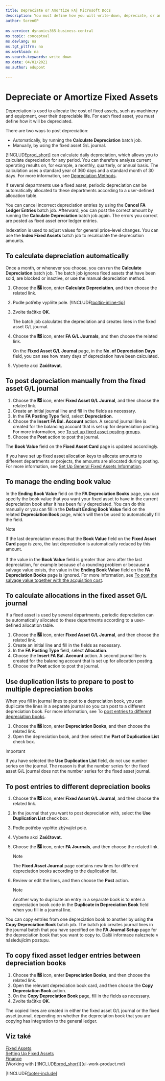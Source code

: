 ```yaml
---
title: Depreciate or Amortize FA| Microsoft Docs
description: You must define how you will write-down, depreciate, or amortize each of your fixed assets.
author: SorenGP

ms.service: dynamics365-business-central
ms.topic: conceptual
ms.devlang: na
ms.tgt_pltfrm: na
ms.workload: na
ms.search.keywords: write down
ms.date: 04/01/2021
ms.author: edupont

---
```

# Depreciate or Amortize Fixed Assets
Depreciation is used to allocate the cost of fixed assets, such as machinery and equipment, over their depreciable life. For each fixed asset, you must define how it will be depreciated.

There are two ways to post depreciation:

* Automatically, by running the **Calculate Depreciation** batch job.
* Manually, by using the fixed asset G/L journal.

[!INCLUDE[prod_short](includes/prod_short.md)] can calculate daily depreciation, which allows you to calculate depreciation for any period. You can therefore analyze current operating results on, for example, a monthly, quarterly, or annual basis. The calculation uses a standard year of 360 days and a standard month of 30 days. For more information, see [Depreciation Methods](fa-depreciation-methods.md).

If several departments use a fixed asset, periodic depreciation can be automatically allocated to these departments according to a user-defined allocation table.

You can cancel incorrect depreciation entries by using the **Cancel FA Ledger Entries** batch job. Afterward, you can post the correct amount by running the **Calculate Depreciation** batch job again. The errors you correct are posted as fixed asset error ledger entries.

Indexation is used to adjust values for general price-level changes. You can use the **Index Fixed Assets** batch job to recalculate the depreciation amounts.

## To calculate depreciation automatically
Once a month, or whenever you choose, you can run the **Calculate Depreciation** batch job. The batch job ignores fixed assets that have been sold, are blocked or inactive, or use the manual depreciation method.

1. Choose the ![Lightbulb that opens the Tell Me feature](media/ui-search/search_small.png "Tell me what you want to do") icon, enter **Calculate Depreciation**, and then choose the related link.
2. Podle potřeby vyplňte pole. [!INCLUDE[tooltip-inline-tip](includes/tooltip-inline-tip_md.md)]
3. Zvolte tlačítko **OK**.

   The batch job calculates the depreciation and creates lines in the fixed asset G/L journal.

4. Choose the ![Lightbulb that opens the Tell Me feature](media/ui-search/search_small.png "Tell me what you want to do") icon, enter **FA G/L Journals**, and then choose the related link.

   On the **Fixed Asset G/L Journal** page, in the **No. of Depreciation Days** field, you can see how many days of depreciation have been calculated.
5. Vyberte akci **Zaúčtovat**.

## To post depreciation manually from the fixed asset G/L journal
1. Choose the ![Lightbulb that opens the Tell Me feature](media/ui-search/search_small.png "Tell me what you want to do") icon, enter **Fixed Asset G/L Journal**, and then choose the related link.
2. Create an initial journal line and fill in the fields as necessary.
3. In the **FA Posting Type** field, select **Depreciation**.
4. Choose the **Insert FA Bal. Account** action. A second journal line is created for the balancing account that is set up for depreciation posting. For more information, see [To set up fixed asset posting groups](fa-how-setup-general.md#to-set-up-fixed-asset-posting-groups).
5. Choose the **Post** action to post the journal.

The **Book Value** field on the **Fixed Asset Card** page is updated accordingly.

If you have set up fixed asset allocation keys to allocate amounts to different departments or projects, the amounts are allocated during posting. For more information, see [Set Up General Fixed Assets Information](fa-how-setup-general.md).

## To manage the ending book value
In the **Ending Book Value** field on the **FA Depreciation Books** page, you can specify the book value that you want your fixed asset to have in the current depreciation book after it has been fully depreciated. You can do this manually or you can fill in the **Default Ending Book Value** field on the related **Depreciation Book** page, which will then be used to automatically fill the field.

> [!NOTE]
> If the last depreciation means that the **Book Value** field on the **Fixed Asset Card** page is zero, the last depreciation is automatically reduced by this amount.<br /><br />
> If the value in the **Book Value** field is greater than zero after the last depreciation,  for example because of a rounding problem or because a salvage value exists, the value in the **Ending Book Value** field on the **FA Depreciation Books** page is ignored. For more information, see [To post the salvage value together with the acquisition cost](fa-how-acquire.md#to-post-the-salvage-value-together-with-the-acquisition-cost).

## To calculate allocations in the fixed asset G/L journal
If a fixed asset is used by several departments, periodic depreciation can be automatically allocated to these departments according to a user-defined allocation table.

1. Choose the ![Lightbulb that opens the Tell Me feature](media/ui-search/search_small.png "Tell me what you want to do") icon, enter **Fixed Asset G/L Journal**, and then choose the related link.
2. Create an initial line and fill in the fields as necessary.
3. In the **FA Posting Type** field, select **Allocation**.
4. Choose the **Insert FA Bal. Account** action. A second journal line is created for the balancing account that is set up for allocation posting.
5. Choose the **Post** action to post the journal.

## Use duplication lists to prepare to post to multiple depreciation books
When you fill in journal lines to post to a depreciation book, you can duplicate the lines in a separate journal so you can post to a different depreciation book. For more information, see To [post entries to different depreciation books](fa-how-depreciate-amortize.md#to-post-entries-to-different-depreciation-books).

1. Choose the ![Lightbulb that opens the Tell Me feature](media/ui-search/search_small.png "Tell me what you want to do") icon, enter **Depreciation Books**, and then choose the related link.
2. Open the depreciation book, and then select the **Part of Duplication List** check box.

> [!IMPORTANT]  
> If you have selected the **Use Duplication List** field, do not use number series on the journal. The reason is that the number series for the fixed asset G/L journal does not the number series for the fixed asset journal.

## To post entries to different depreciation books
1. Choose the ![Lightbulb that opens the Tell Me feature](media/ui-search/search_small.png "Tell me what you want to do") icon, enter **Fixed Asset G/L Journal**, and then choose the related link.
2. In the journal that you want to post depreciation with, select the **Use Duplication List** check box.
3. Podle potřeby vyplňte zbývající pole.
4. Vyberte akci **Zaúčtovat**.
5. Choose the ![Lightbulb that opens the Tell Me feature](media/ui-search/search_small.png "Tell me what you want to do") icon, enter **FA Journals**, and then choose the related link.

   > [!NOTE]  
   > The **Fixed Asset Journal** page contains new lines for different depreciation books according to the duplication list.
6. Review or edit the lines, and then choose the **Post** action.

   > [!NOTE]  
   > Another way to duplicate an entry in a separate book is to enter a depreciation book code in the **Duplicate in Depreciation Book** field when you fill in a journal line.

You can copy entries from one depreciation book to another by using the **Copy Depreciation Book** batch job. The batch job creates journal lines in the journal batch that you have specified on the **FA Journal Setup** page for the depreciation book that you want to copy to. Další informace naleznete v následujícím postupu.

## To copy fixed asset ledger entries between depreciation books
1. Choose the ![Lightbulb that opens the Tell Me feature](media/ui-search/search_small.png "Tell me what you want to do") icon, enter **Depreciation Books**, and then choose the related link.
2. Open the relevant depreciation book card, and then choose the **Copy Depreciation Book** action.
3. On the **Copy Depreciation Book** page, fill in the fields as necessary.
4. Zvolte tlačítko **OK**.

The copied lines are created in either the fixed asset G/L journal or the fixed asset journal, depending on whether the depreciation book that you are copying has integration to the general ledger.

## Viz také
[Fixed Assets](fa-manage.md)  
[Setting Up Fixed Assets](fa-setup.md)  
[Finance](finance.md)  
[Working with [!INCLUDE[prod_short](includes/prod_short.md)]](ui-work-product.md)


[!INCLUDE[footer-include](includes/footer-banner.md)]
